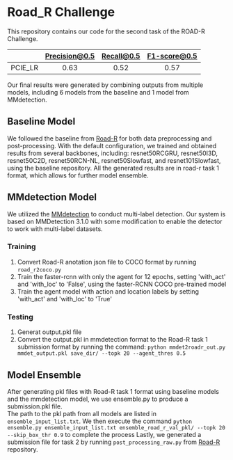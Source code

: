 # Road_R Challenge
This repository contains our code for the second task of the ROAD-R Challenge.

|   | Precision@0.5 | Recall@0.5 | F1-score@0.5|
| ------------- | :---: | :---: | :---: |
| PCIE_LR | 0.63 | 0.52 | 0.57 |

Our final results were generated by combining outputs from multiple models, including 6 models from the baseline and 1 model from MMdetection.

## Baseline Model
We followed the baseline from [Road-R](https://github.com/mihaela-stoian/ROAD-R-2023-Challenge#dep) for both data preprocessing and post-processing.
With the default configuration, we trained and obtained results from several backbones, including: resnet50RCGRU, resnet50I3D, resnet50C2D, resnet50RCN-NL, resnet50Slowfast, and resnet101Slowfast, using the baseline repository.
All the generated results are in road-r task 1 format, which allows for further model ensemble.

## MMdetection Model
We utilized the [MMdetection](https://github.com/open-mmlab/mmdetection) to conduct multi-label detection.
Our system is based on MMDetection 3.1.0 with some modification to enable the detector to work with multi-label datasets.
 
### Training
1. Convert Road-R anotation json file to COCO format by running ```road_r2coco.py```
2. Train the faster-rcnn with only the agent for 12 epochs, setting 'with_act' and 'with_loc' to 'False', using the faster-RCNN COCO pre-trained model
3. Train the agent model with action and location labels by setting 'with_act' and 'with_loc' to 'True'
### Testing
1. Generat output.pkl file
2. Convert the output.pkl in mmdetection format to the Road-R task 1 submission format by running the command:
   ```python mmdet2roadr_out.py mmdet_output.pkl save_dir/ --topk 20 --agent_thres 0.5```

 

## Model Ensemble
After generating pkl files with Road-R task 1 format using baseline models and the mmdetection model, we use ensemble.py to produce a submission.pkl file.  
The path to the pkl path from all models are listed in ```ensemble_input_list.txt```.  We then execute the command ```python ensemble.py ensemble_input_list.txt ensemble_road_r_val_pkl/ --topk 20 --skip_box_thr 0.9``` to complete the process
Lastly, we generated a submission file for task 2 by running ```post_processing_raw.py``` from [Road-R](https://github.com/mihaela-stoian/ROAD-R-2023-Challenge#dep) repository.
